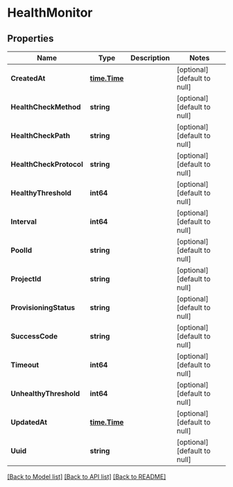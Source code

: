 # HealthMonitor

## Properties
Name | Type | Description | Notes
------------ | ------------- | ------------- | -------------
**CreatedAt** | [**time.Time**](time.Time.md) |  | [optional] [default to null]
**HealthCheckMethod** | **string** |  | [optional] [default to null]
**HealthCheckPath** | **string** |  | [optional] [default to null]
**HealthCheckProtocol** | **string** |  | [optional] [default to null]
**HealthyThreshold** | **int64** |  | [optional] [default to null]
**Interval** | **int64** |  | [optional] [default to null]
**PoolId** | **string** |  | [optional] [default to null]
**ProjectId** | **string** |  | [optional] [default to null]
**ProvisioningStatus** | **string** |  | [optional] [default to null]
**SuccessCode** | **string** |  | [optional] [default to null]
**Timeout** | **int64** |  | [optional] [default to null]
**UnhealthyThreshold** | **int64** |  | [optional] [default to null]
**UpdatedAt** | [**time.Time**](time.Time.md) |  | [optional] [default to null]
**Uuid** | **string** |  | [optional] [default to null]

[[Back to Model list]](../README.md#documentation-for-models) [[Back to API list]](../README.md#documentation-for-api-endpoints) [[Back to README]](../README.md)


